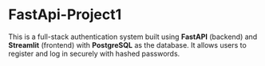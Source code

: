 # FastApi-Project1
This is a full-stack authentication system built using **FastAPI** (backend) and **Streamlit** (frontend) with **PostgreSQL** as the database. It allows users to register and log in securely with hashed passwords.
